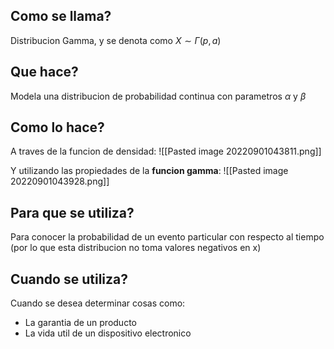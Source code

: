 ## Como se llama?
Distribucion Gamma, y se denota como $X ∼ Γ(p, a)$

## Que hace?
Modela una distribucion de probabilidad continua con parametros $\alpha$ y $\beta$ 

## Como lo hace?
A traves de la funcion de densidad:
![[Pasted image 20220901043811.png]]

Y utilizando las propiedades de la **funcion gamma**:
![[Pasted image 20220901043928.png]]


## Para que se utiliza?
Para conocer la probabilidad de un evento particular con respecto al tiempo (por lo que esta distribucion no toma valores negativos en x)

## Cuando se utiliza?
Cuando se desea determinar cosas como:
- La garantia de un producto
- La vida util de un dispositivo electronico